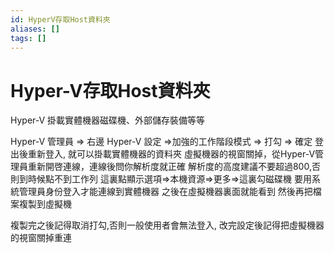 ```yaml
---
id: HyperV存取Host資料夾
aliases: []
tags: []
---
```


# Hyper-V存取Host資料夾

Hyper-V 掛載實體機器磁碟機、外部儲存裝備等等

Hyper-V 管理員 => 右邊 Hyper-V 設定 =>加強的工作階段模式 => 打勾 => 確定
登出後重新登入, 就可以掛載實體機器的資料夾
虛擬機器的視窗關掉，從Hyper-V管理員重新開啓連線，連線後問你解析度就正確
解析度的高度建議不要超過800,否則到時候點不到工作列
這裏點顯示選項=>本機資源=>更多=>這裏勾磁碟機
要用系統管理員身份登入才能連線到實體機器
之後在虛擬機器裏面就能看到
然後再把檔案複製到虛擬機

複製完之後記得取消打勾,否則一般使用者會無法登入,
改完設定後記得把虛擬機器的視窗關掉重連

